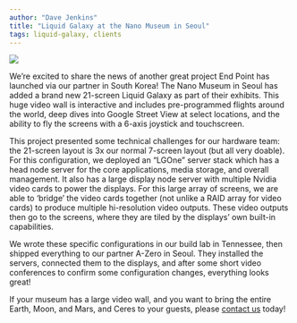 ```yaml
---
author: "Dave Jenkins"
title: "Liquid Galaxy at the Nano Museum in Seoul"
tags: liquid-galaxy, clients
---
```


![](/blog/2020/09/17/liquid-galaxy-nano-museum/image-0.jpg)

We’re excited to share the news of another great project End Point has launched via our partner in South Korea! The Nano Museum in Seoul has added a brand new 21-screen Liquid Galaxy as part of their exhibits. This huge video wall is interactive and includes pre-programmed flights around the world, deep dives into Google Street View at select locations, and the ability to fly the screens with a 6-axis joystick and touchscreen.

This project presented some technical challenges for our hardware team: the 21-screen layout is 3x our normal 7-screen layout (but all very doable). For this configuration, we deployed an “LGOne” server stack which has a head node server for the core applications, media storage, and overall management. It also has a large display node server with multiple Nvidia video cards to power the displays. For this large array of screens, we are able to ‘bridge’ the video cards together (not unlike a RAID array for video cards) to produce multiple hi-resolution video outputs. These video outputs then go to the screens, where they are tiled by the displays’ own built-in capabilities.

We wrote these specific configurations in our build lab in Tennessee, then shipped everything to our partner A-Zero in Seoul. They installed the servers, connected them to the displays, and after some short video conferences to confirm some configuration changes, everything looks great!

If your museum has a large video wall, and you want to bring the entire Earth, Moon, and Mars, and Ceres to your guests, please [contact us](/contact) today!
